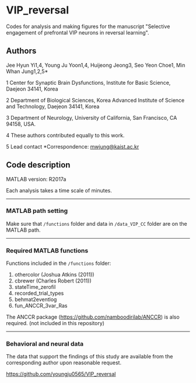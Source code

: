 # VIP_reversal

Codes for analysis and making figures for the manuscript "Selective engagement of prefrontal VIP neurons in reversal learning".

## Authors
Jee Hyun Yi1,4, Young Ju Yoon1,4, Huijeong Jeong3, Seo Yeon Choe1, Min Whan Jung1,2,5*

1 Center for Synaptic Brain Dysfunctions, Institute for Basic Science, Daejeon 34141, Korea

2 Department of Biological Sciences, Korea Advanced Institute of Science and Technology, Daejeon 34141, Korea

3 Department of Neurology, University of California, San Francisco, CA 94158, USA.

4 These authors contributed equally to this work.

5 Lead contact *Correspondence: mwjung@kaist.ac.kr

## Code description
MATLAB version: R2017a

Each analysis takes a time scale of minutes.
*****
### MATLAB path setting
Make sure that <code>/functions</code> folder and data in <code>/data_VIP_CC</code> folder are on the MATLAB path.

*****
### Required MATLAB functions
Functions included in the <code>/functions</code> folder:
1. othercolor (Joshua Atkins (2011))
2. cbrewer (Charles Robert (2011))
3. stateTime_zerofil
4. recorded_trial_types
5. behmat2eventlog
6. fun_ANCCR_3var_Ras

The ANCCR package (https://github.com/namboodirilab/ANCCR) is also required. (not included in this repository)

*****
### Behavioral and neural data
The data that support the findings of this study are available from the corresponding author upon reasonable request.


https://github.com/youngju0565/VIP_reversal
